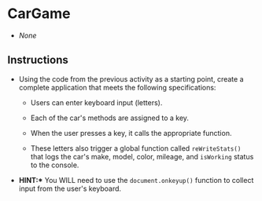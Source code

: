 # CarGame

* _None_

## Instructions

* Using the code from the previous activity as a starting point, create a complete application that meets the following specifications:

  * Users can enter keyboard input (letters).

  * Each of the car's methods are assigned to a key.

  * When the user presses a key, it calls the appropriate function.

  * These letters also trigger a global function called `reWriteStats()` that logs the car's make, model, color, mileage, and `isWorking` status to the console.

* **HINT:\*** You WILL need to use the `document.onkeyup()` function to collect input from the user's keyboard.
